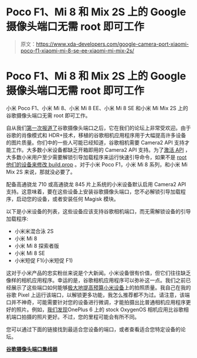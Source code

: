 # Poco F1、Mi 8 和 Mix 2S 上的 Google 摄像头端口无需 root 即可工作

> 原文：<https://www.xda-developers.com/google-camera-port-xiaomi-poco-f1-xiaomi-mi-8-se-ee-xiaomi-mi-mix-2s/>

# Poco F1、Mi 8 和 Mix 2S 上的 Google 摄像头端口无需 root 即可工作

小米 Poco F1、小米 Mi 8、小米 Mi 8 EE、小米 Mi 8 SE 和小米 Mi Mix 2S 上的谷歌摄像头端口无需 root 即可工作。

自从我们[第一次报道了](https://www.xda-developers.com/google-camera-hdr-ported/)谷歌摄像头端口之后，它在我们的论坛上非常受欢迎。由于谷歌的肖像模式和 HDR+技术，移植的谷歌相机应用程序用于大幅提高许多设备的图片质量。你们中的一些人可能已经知道，谷歌相机需要 Camera2 API 支持才能工作。大多数小米设备都缺乏开箱即用的 Camera2 API 支持。为了[激活 API](https://www.xda-developers.com/enable-google-camera-hdr-eis-xiaomi-mi-a1-without-root/) ，大多数小米用户至少需要解锁引导加载程序来运行快速引导命令，如果不是 [root 他们的设备来修改 build.prop](https://www.xda-developers.com/camera2api-magisk-module-enables/) 。对于小米 Poco F1，小米 Mi 8 系列，和小米 Mi Mix 2S 来说，那就没必要了。

配备高通骁龙 710 或高通骁龙 845 片上系统的小米设备默认启用 Camera2 API 支持。这意味着，要在这些设备上安装谷歌摄像头端口，您不必解锁引导加载程序，启动您的设备，或者安装任何 Magisk 模块。

以下是小米设备的列表，这些设备应该支持谷歌相机端口，而无需解锁设备的引导加载程序:

*   小米米混合泳 2S
*   小米 Mi 8
*   小米 Mi 8 探索者版
*   小米 Mi 8 SE
*   小米短促 F1(小米短促 F1)

这对于小米产品的忠实粉丝来说是个大新闻。小米设备很有价值，但它们往往缺乏像样的相机应用程序。幸运的是，谷歌相机应用程序可以弥补这一点。我们之前已经展示了这些端口如何能够[极大地提高预算小米设备](https://www.xda-developers.com/google-camera-hdr-xiaomi-redmi-note-3/)上的拍照质量。我自己在我的谷歌 Pixel 上运行该端口，以解锁更多功能，我怎么推荐都不为过。请注意，该端口并不神奇，可能需要针对您的设备进行微调，才能拍摄出比普通相机应用程序更好的照片。例如，[我们发现](https://www.xda-developers.com/oneplus-6-stock-camera-vs-google-camera-mod/)OnePlus 6 上的 stock OxygenOS 相机应用比谷歌相机端口拍摄的照片更好。不过，您的里程可能会有所不同。

您可以通过下面的链接找到最适合您设备的端口，或者查看适合您特定设备的论坛。

[**谷歌摄像头端口集线器**](https://www.xda-developers.com/google-camera-port-hub/)